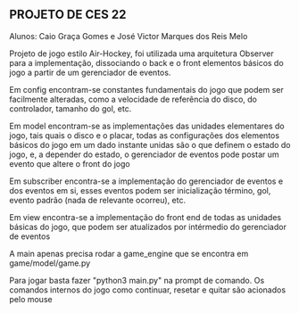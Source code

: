 ## PROJETO DE CES 22

Alunos: Caio Graça Gomes e José Victor Marques dos Reis Melo

Projeto de jogo estilo Air-Hockey, foi utilizada uma arquitetura Observer para a implementação, dissociando o back e o front elementos básicos do jogo a partir de um gerenciador de eventos.

Em config encontram-se constantes fundamentais do jogo que podem ser facilmente alteradas, como a velocidade de referência do disco, do controlador, tamanho do gol, etc.

Em model encontram-se as implementações das unidades elementares do jogo, tais quais o disco e o placar, todas as configurações dos elementos básicos do jogo em um dado instante unidas são o que definem o estado do jogo, e, a depender do estado, o gerenciador de eventos pode postar um evento que altere o front do jogo

Em subscriber encontra-se a implementação do gerenciador de eventos e dos eventos em si, esses eventos podem ser inicialização término, gol, evento padrão (nada de relevante ocorreu), etc.

Em view encontra-se a implementação do front end de todas as unidades básicas do jogo, que podem ser atualizados por intérmedio do gerenciador de eventos

A main apenas precisa rodar a game_engine que se encontra em game/model/game.py

Para jogar basta fazer "python3 main.py" na prompt de comando. Os comandos internos do jogo como continuar, resetar e quitar são acionados pelo mouse